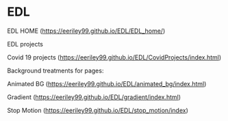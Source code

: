 # EDL

EDL HOME (https://eeriley99.github.io/EDL/EDL_home/)

EDL projects

Covid 19 projects (https://eeriley99.github.io/EDL/CovidProjects/index.html)

Background treatments for pages:

Animated BG (https://eeriley99.github.io/EDL/animated_bg/index.html)

Gradient (https://eeriley99.github.io/EDL/gradient/index.html)

Stop Motion (https://eeriley99.github.io/EDL/stop_motion/index)
